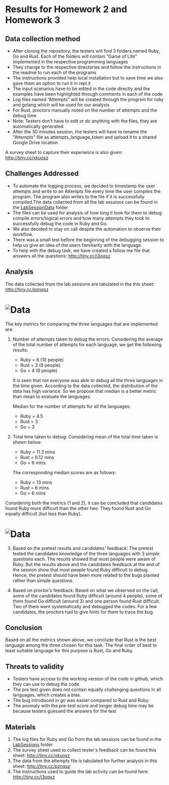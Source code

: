 # Results for Homework 2 and Homework 3
 
## Data collection method

* After cloning the repository, the testers will find 3 folders named Ruby, Go and Rust. Each of the folders will contain “Game of Life” implemented in the respective programming languages
* They change to the respective directories and follow the instructions in the readme to run each of the programs
* The instructions provided help local installation but to save time we also gave them an option to run it in repl.it
* The input scenarios have to be edited in the code directly and the examples have been highlighted through comments in each of the code
* Log files named “Attempts” will be created through the program for ruby and golang which will be used for our analysis
* For Rust, proctors manually noted on the number of attempts and the debug time
* Note: Testers don’t have to edit or do anything with the files, they are automatically generated.
* After the 30 minutes session, the testers will have to rename the "Attempts" file as attempts_language_token and upload it to a shared Google Drive location

A survey sheet to capture their experience is also given: http://tiny.cc/xkuosz
 
## Challenges Addressed
* To automate the logging process, we decided to timestamp the user attempts and write to an Attempts file every time the user compiles the program. The program also writes to the file if it is successfully compiled.The data collected from all the lab sessions can be found in the [LabSessionData](./LabSessionData/Attempts) folder
* The files can be used for analysis of how long it took for them to debug compile errors/logical errors and how many attempts they took to successfully debug the code in Ruby and Go.
* We also decided to stay on call despite the automation to observe their workflow.
* There was a small test before the beginning of the debugging session to help us give an idea of the users familiarity with the language. 
* To help with the  debug task, we have created a follow me file that answers all the questions: http://tiny.cc/i3oqsz

 
## Analysis
The data collected from the lab sessions are tabulated in the this sheet: http://tiny.cc/pznqsz

# ![Data](./etc/data.PNG)
 
The key metrics for comparing the three languages that are implemented are:

1. Number of attempts taken to debug the errors: Considering the average of the total number of attempts for each language, we get the following results:

    * Ruby = 6 (10 people)
    * Rust = 3 (8 people)
    * Go = 4 (9 people)

    It is seen that not everyone was able to debug all the three languages in the time given. According to the data collected, the distribution of the data has high variance. So we propose that median is a better metric than mean to evaluate the languages.

    Median for the number of attempts for all the languages:

    * Ruby = 4.5 
    * Rust = 3
    * Go = 3
 
2. Total time taken to debug: Considering mean of the total time taken is shown below:
    * Ruby = 11.3 mins
    * Rust = 6.12 mins
    * Go = 6 mins

    The corresponding median scores are as follows:
    * Ruby = 13 mins
    * Rust = 6 mins
    * Go = 6 mins

Considering both the metrics (1 and 2), it can be concluded that candidates found Ruby more difficult than the other two. They found Rust and Go equally difficult (but less than Ruby).

# ![Data](./etc/metric.PNG)

 
3. Based on the pretest results and candidates’ feedback: The pretest tested the candidates knowledge of the three languages with 3 simple questions each. The results showed that most people were aware of Ruby. But the results above and the candidates feedback at the end of the session show that most people found Ruby difficult to debug. Hence, the pretest should have been more related to the bugs planted rather than simple questions.
 
4. Based on proctor’s feedback: Based on what we observed on the call, some of the candidates found Ruby difficult (around 4 people), some of them found Go difficult (around 3) and one person found Rust difficult. Two of them went systematically and debugged the codes. For a few candidates, the proctors had to give hints for them to trace the bug.

## Conclusion
Based on all the metrics shown above, we conclude that Rust is the best language among the three chosen for this task. The final order of best to least suitable language for this purpose is Rust, Go and Ruby.
 
## Threats to validity
* Testers have access to the working version of the code in github, which they can use to debug the code.
* The pre test given does not contain equally challenging questions in all languages, which creates a bias.
* The bug introduced in go was easier compared to Rust and Ruby.
* The anomaly with the pre-test score and longer debug time may be because testers guessed the answers for the test

## Materials 
1. The log files for Ruby and Go from the lab sessions can be found in the [LabSessions](./LabSessionData/Attempts) folder
2. The survey sheet used to collect tester's feedback can be found this sheet: http://tiny.cc/xkuosz
3. The data from the attempts file is tabulated for further analysis in this sheet: http://tiny.cc/pznqsz
4. The instructions used to guide the lab activity can be found here: http://tiny.cc/i3oqsz
